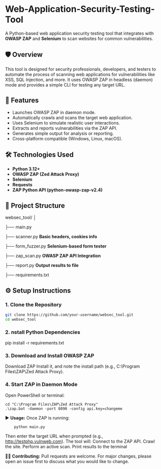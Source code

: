 # Web-Application-Security-Testing-Tool

A Python-based web application security testing tool that integrates with **OWASP ZAP** and **Selenium** to scan websites for common vulnerabilities.

## 🛡️ Overview

This tool is designed for security professionals, developers, and testers to automate the process of scanning web applications for vulnerabilities like XSS, SQL Injection, and more. It uses OWASP ZAP in headless (daemon) mode and provides a simple CLI for testing any target URL.

## 🚀 Features

- Launches OWASP ZAP in daemon mode.
- Automatically crawls and scans the target web application.
- Uses Selenium to simulate realistic user interactions.
- Extracts and reports vulnerabilities via the ZAP API.
- Generates simple output for analysis or reporting.
- Cross-platform compatible (Windows, Linux, macOS).

## 🛠️ Technologies Used

- **Python 3.12+**
- **OWASP ZAP (Zed Attack Proxy)**
- **Selenium**
- **Requests**
- **ZAP Python API (python-owasp-zap-v2.4)**

## 📁 Project Structure

websec_tool/
│

├── main.py

├── scanner.py           **Basic headers, cookies info**

├── form_fuzzer.py       **Selenium-based form tester**

├── zap_scan.py          **OWASP ZAP API Integration**

├── report.py            **Output results to file**

├── requirements.txt




## ⚙️ Setup Instructions

### 1. Clone the Repository

```bash
git clone https://github.com/your-username/websec_tool.git
cd websec_tool
```


### 2. nstall Python Dependencies
pip install -r requirements.txt


### 3. Download and Install OWASP ZAP
Download ZAP
Install it, and note the install path (e.g., C:\Program Files\ZAP\Zed Attack Proxy).


### 4. Start ZAP in Daemon Mode
Open PowerShell or terminal:

    cd "C:\Program Files\ZAP\Zed Attack Proxy"
    .\zap.bat -daemon -port 8090 -config api.key=changeme


▶️ **Usage:**
Once ZAP is running:
       
        python main.py


Then enter the target URL when prompted (e.g., http://testphp.vulnweb.com).
The tool will:
      Connect to the ZAP API.
      Crawl the site.
      Perform an active scan.
      Print results to the terminal


🙋‍♀️ **Contributing:**
Pull requests are welcome. For major changes, please open an issue first to discuss what you would like to change.
